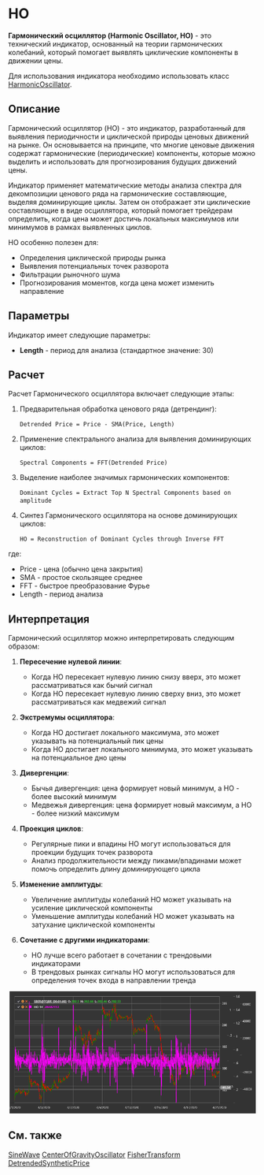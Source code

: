# HO

**Гармонический осциллятор (Harmonic Oscillator, HO)** - это технический индикатор, основанный на теории гармонических колебаний, который помогает выявлять циклические компоненты в движении цены.

Для использования индикатора необходимо использовать класс [HarmonicOscillator](xref:StockSharp.Algo.Indicators.HarmonicOscillator).

## Описание

Гармонический осциллятор (HO) - это индикатор, разработанный для выявления периодичности и циклической природы ценовых движений на рынке. Он основывается на принципе, что многие ценовые движения содержат гармонические (периодические) компоненты, которые можно выделить и использовать для прогнозирования будущих движений цены.

Индикатор применяет математические методы анализа спектра для декомпозиции ценового ряда на гармонические составляющие, выделяя доминирующие циклы. Затем он отображает эти циклические составляющие в виде осциллятора, который помогает трейдерам определить, когда цена может достичь локальных максимумов или минимумов в рамках выявленных циклов.

HO особенно полезен для:
- Определения циклической природы рынка
- Выявления потенциальных точек разворота
- Фильтрации рыночного шума
- Прогнозирования моментов, когда цена может изменить направление

## Параметры

Индикатор имеет следующие параметры:
- **Length** - период для анализа (стандартное значение: 30)

## Расчет

Расчет Гармонического осциллятора включает следующие этапы:

1. Предварительная обработка ценового ряда (детрендинг):
   ```
   Detrended Price = Price - SMA(Price, Length)
   ```

2. Применение спектрального анализа для выявления доминирующих циклов:
   ```
   Spectral Components = FFT(Detrended Price)
   ```
   
3. Выделение наиболее значимых гармонических компонентов:
   ```
   Dominant Cycles = Extract Top N Spectral Components based on amplitude
   ```

4. Синтез Гармонического осциллятора на основе доминирующих циклов:
   ```
   HO = Reconstruction of Dominant Cycles through Inverse FFT
   ```

где:
- Price - цена (обычно цена закрытия)
- SMA - простое скользящее среднее
- FFT - быстрое преобразование Фурье
- Length - период анализа

## Интерпретация

Гармонический осциллятор можно интерпретировать следующим образом:

1. **Пересечение нулевой линии**:
   - Когда HO пересекает нулевую линию снизу вверх, это может рассматриваться как бычий сигнал
   - Когда HO пересекает нулевую линию сверху вниз, это может рассматриваться как медвежий сигнал

2. **Экстремумы осциллятора**:
   - Когда HO достигает локального максимума, это может указывать на потенциальный пик цены
   - Когда HO достигает локального минимума, это может указывать на потенциальное дно цены

3. **Дивергенции**:
   - Бычья дивергенция: цена формирует новый минимум, а HO - более высокий минимум
   - Медвежья дивергенция: цена формирует новый максимум, а HO - более низкий максимум

4. **Проекция циклов**:
   - Регулярные пики и впадины HO могут использоваться для проекции будущих точек разворота
   - Анализ продолжительности между пиками/впадинами может помочь определить длину доминирующего цикла

5. **Изменение амплитуды**:
   - Увеличение амплитуды колебаний HO может указывать на усиление циклической компоненты
   - Уменьшение амплитуды колебаний HO может указывать на затухание циклической компоненты

6. **Сочетание с другими индикаторами**:
   - HO лучше всего работает в сочетании с трендовыми индикаторами
   - В трендовых рынках сигналы HO могут использоваться для определения точек входа в направлении тренда

![indicator_harmonic_oscillator](../../../../images/indicator_harmonic_oscillator.png)

## См. также

[SineWave](sine_wave.md)
[CenterOfGravityOscillator](center_of_gravity_oscillator.md)
[FisherTransform](ehlers_fisher_transform.md)
[DetrendedSyntheticPrice](detrended_synthetic_price.md)